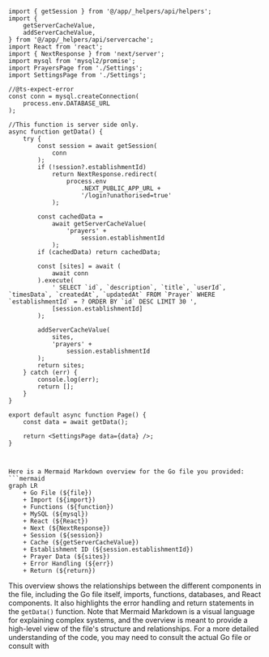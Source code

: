 ```tsx

import { getSession } from '@/app/_helpers/api/helpers';
import {
	getServerCacheValue,
	addServerCacheValue,
} from '@/app/_helpers/api/servercache';
import React from 'react';
import { NextResponse } from 'next/server';
import mysql from 'mysql2/promise';
import PrayersPage from './Settings';
import SettingsPage from './Settings';

//@ts-expect-error
const conn = mysql.createConnection(
	process.env.DATABASE_URL
);

//This function is server side only.
async function getData() {
	try {
		const session = await getSession(
			conn
		);
		if (!session?.establishmentId)
			return NextResponse.redirect(
				process.env
					.NEXT_PUBLIC_APP_URL +
					'/login?unathorised=true'
			);

		const cachedData =
			await getServerCacheValue(
				'prayers' +
					session.establishmentId
			);
		if (cachedData) return cachedData;

		const [sites] = await (
			await conn
		).execute(
			' SELECT `id`, `description`, `title`, `userId`, `timesData`, `createdAt`, `updatedAt` FROM `Prayer` WHERE `establishmentId` = ? ORDER BY `id` DESC LIMIT 30 ',
			[session.establishmentId]
		);

		addServerCacheValue(
			sites,
			'prayers' +
				session.establishmentId
		);
		return sites;
	} catch (err) {
		console.log(err);
		return [];
	}
}

export default async function Page() {
	const data = await getData();

	return <SettingsPage data={data} />;
}


```

```mermaid

Here is a Mermaid Markdown overview for the Go file you provided:
```mermaid
graph LR
    + Go File (${file})
    + Import (${import})
    + Functions (${function})
    + MySQL (${mysql})
    + React (${React})
    + Next (${NextResponse})
    + Session (${session})
    + Cache (${getServerCacheValue})
    + Establishment ID (${session.establishmentId})
    + Prayer Data (${sites})
    + Error Handling (${err})
    + Return (${return})
```
This overview shows the relationships between the different components in the file, including the Go file itself, imports, functions, databases, and React components. It also highlights the error handling and return statements in the `getData()` function.
Note that Mermaid Markdown is a visual language for explaining complex systems, and the overview is meant to provide a high-level view of the file's structure and relationships. For a more detailed understanding of the code, you may need to consult the actual Go file or consult with

```
